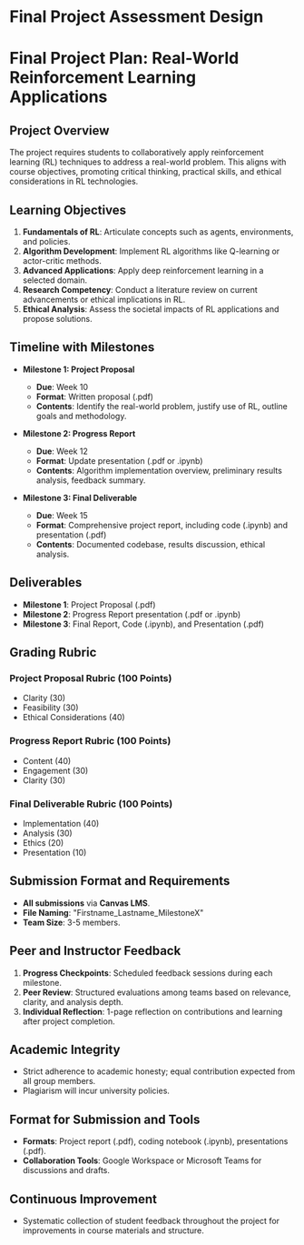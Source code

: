 Final Project Assessment Design
===============================

# Final Project Plan: Real-World Reinforcement Learning Applications

## Project Overview
The project requires students to collaboratively apply reinforcement learning (RL) techniques to address a real-world problem. This aligns with course objectives, promoting critical thinking, practical skills, and ethical considerations in RL technologies.

## Learning Objectives
1. **Fundamentals of RL**: Articulate concepts such as agents, environments, and policies.
2. **Algorithm Development**: Implement RL algorithms like Q-learning or actor-critic methods.
3. **Advanced Applications**: Apply deep reinforcement learning in a selected domain.
4. **Research Competency**: Conduct a literature review on current advancements or ethical implications in RL.
5. **Ethical Analysis**: Assess the societal impacts of RL applications and propose solutions.

## Timeline with Milestones
- **Milestone 1: Project Proposal**
  - **Due**: Week 10
  - **Format**: Written proposal (.pdf)
  - **Contents**: Identify the real-world problem, justify use of RL, outline goals and methodology.
  
- **Milestone 2: Progress Report**
  - **Due**: Week 12
  - **Format**: Update presentation (.pdf or .ipynb)
  - **Contents**: Algorithm implementation overview, preliminary results analysis, feedback summary.

- **Milestone 3: Final Deliverable**
  - **Due**: Week 15
  - **Format**: Comprehensive project report, including code (.ipynb) and presentation (.pdf)
  - **Contents**: Documented codebase, results discussion, ethical analysis.

## Deliverables
- **Milestone 1**: Project Proposal (.pdf)
- **Milestone 2**: Progress Report presentation (.pdf or .ipynb)
- **Milestone 3**: Final Report, Code (.ipynb), and Presentation (.pdf)

## Grading Rubric
### Project Proposal Rubric (100 Points)
- Clarity (30)
- Feasibility (30)
- Ethical Considerations (40)

### Progress Report Rubric (100 Points)
- Content (40)
- Engagement (30)
- Clarity (30)

### Final Deliverable Rubric (100 Points)
- Implementation (40)
- Analysis (30)
- Ethics (20)
- Presentation (10)

## Submission Format and Requirements
- **All submissions** via **Canvas LMS**. 
- **File Naming**: "Firstname_Lastname_MilestoneX"
- **Team Size**: 3-5 members.

## Peer and Instructor Feedback
1. **Progress Checkpoints**: Scheduled feedback sessions during each milestone.
2. **Peer Review**: Structured evaluations among teams based on relevance, clarity, and analysis depth.
3. **Individual Reflection**: 1-page reflection on contributions and learning after project completion.

## Academic Integrity
- Strict adherence to academic honesty; equal contribution expected from all group members.
- Plagiarism will incur university policies. 

## Format for Submission and Tools
- **Formats**: Project report (.pdf), coding notebook (.ipynb), presentations (.pdf).
- **Collaboration Tools**: Google Workspace or Microsoft Teams for discussions and drafts. 

## Continuous Improvement
- Systematic collection of student feedback throughout the project for improvements in course materials and structure.